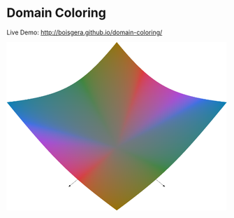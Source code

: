 Domain Coloring
================================================================================

Live Demo: <http://boisgera.github.io/domain-coloring/>

![Domain Coloring](images/domain-coloring.png)
